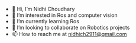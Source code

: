 - 👋 Hi, I’m Nidhi Choudhary
- 👀 I’m interested in Ros and computer vision
- 🌱 I’m currently learning Ros
- 💞️ I’m looking to collaborate on Robotics projects
- 📫 How to reach me at nidhich2911@gmail.com

<!---
nidhigandas/nidhigandas is a ✨ special ✨ repository because its `README.md` (this file) appears on your GitHub profile.
You can click the Preview link to take a look at your changes.
--->
